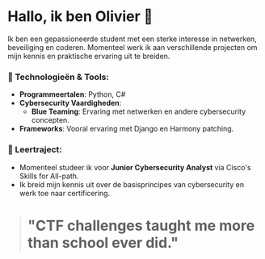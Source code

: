 # Hallo, ik ben Olivier 👋

Ik ben een gepassioneerde student met een sterke interesse in netwerken, beveiliging en coderen. Momenteel werk ik aan verschillende projecten om mijn kennis en praktische ervaring uit te breiden.

### 🔧 Technologieën & Tools:
- **Programmeertalen**: Python, C#
- **Cybersecurity Vaardigheden**: 
  - **Blue Teaming**: Ervaring met netwerken en andere cybersecurity concepten.
- **Frameworks**: Vooral ervaring met Django en Harmony patching.
<!--
### 🚀 Huidige Projecten:
- **Verbeteren van het color-menu** volg mijn vooruitgang [hier](https://github.com/DDE-64-bit/Color-Menu/releases/).
-->
### 🌱 Leertraject:
- Momenteel studeer ik voor **Junior Cybersecurity Analyst** via Cisco's Skills for All-path.
- Ik breid mijn kennis uit over de basisprincipes van cybersecurity en werk toe naar certificering.



<!-- START_QUOTE -->
># **"CTF challenges taught me more than school ever did."**
<!-- END_QUOTE -->
